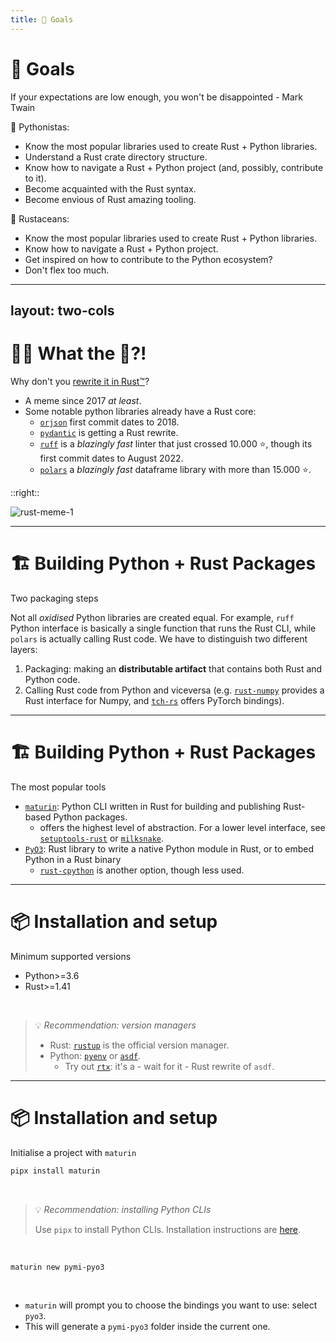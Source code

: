 ```yaml
---
title: 🎯 Goals
---
```


# 🎯 Goals
If your expectations are low enough, you won't be disappointed - Mark Twain

<v-click>

🐍 Pythonistas:
</v-click>

<v-clicks>

* Know the most popular libraries used to create Rust + Python libraries.
* Understand a Rust crate directory structure.
* Know how to navigate a Rust + Python project (and, possibly, contribute to it).
* Become acquainted with the Rust syntax.
* Become envious of Rust amazing tooling.
</v-clicks>

<v-click>

🦀 Rustaceans:
</v-click>

<v-clicks>

* Know the most popular libraries used to create Rust + Python libraries.
* Know how to navigate a Rust + Python project.
* Get inspired on how to contribute to the Python ecosystem?
* Don't flex too much.
</v-clicks>

---
layout: two-cols
---

# 😵‍💫 What the 🦀?!
Why don't you [rewrite it in Rust™️](https://unhandledexpression.com/rust/2017/07/10/why-you-should-actually-rewrite-it-in-rust.html)?

<v-clicks>

* A meme since 2017 *at least*.
* Some notable python libraries already have a Rust core:
  * [`orjson`](https://github.com/ijl/orjson) first commit dates to 2018.
  * [`pydantic`](https://github.com/pydantic/pydantic-core) is getting a Rust rewrite.
  * [`ruff`](https://github.com/pola-rs/polars) is a *blazingly fast* linter that just crossed 10.000 ⭐, though its first commit dates to August 2022.
  * [`polars`](https://github.com/pola-rs/polars) a *blazingly fast* dataframe library with more than 15.000 ⭐.

</v-clicks>

::right::

<v-click>

![rust-meme-1](https://i.stack.imgur.com/pQoAq.png)
</v-click>

---

# 🏗️ Building Python + Rust Packages 
Two packaging steps

<v-click>

Not all *oxidised* Python libraries are created equal. For example, `ruff` Python interface is basically a single function that runs the Rust CLI, while `polars` is actually calling Rust code. We have to distinguish two different layers:

</v-click>

<v-clicks>

1. Packaging: making an **distributable artifact** that contains both Rust and Python code.
2. Calling Rust code from Python and viceversa (e.g. [`rust-numpy`](https://github.com/PyO3/rust-numpy) provides a Rust interface for Numpy, and [`tch-rs`](https://github.com/LaurentMazare/tch-rs) offers PyTorch bindings).

</v-clicks>

---

# 🏗️ Building Python + Rust Packages 
The most popular tools

<v-clicks>

* [`maturin`](https://github.com/PyO3/maturin): Python CLI written in Rust for building and publishing Rust-based Python packages. 
  * offers the highest level of abstraction. For a lower level interface, see [`setuptools-rust`](https://github.com/PyO3/setuptools-rust) or [`milksnake`](https://github.com/getsentry/milksnake).
* [`PyO3`](https://github.com/PyO3/pyo3): Rust library to write a native Python module in Rust, or to embed Python in a Rust binary
  * [`rust-cpython`](https://github.com/dgrunwald/rust-cpython) is another option, though less used.

</v-clicks>

---

# 📦 Installation and setup
Minimum supported versions

<v-click>

* Python>=3.6
* Rust>=1.41

</v-click>

<br>

<v-click>

>  💡 *Recommendation: version managers*
>
>  * Rust: [`rustup`](https://rust-lang.github.io/rustup/installation/index.html) is the official version manager.
>  * Python: [`pyenv`](https://github.com/pyenv/pyenv) or [`asdf`](https://github.com/asdf-vm/asdf).
>    * Try out [`rtx`](https://github.com/jdxcode/rtx): it's a - wait for it - Rust rewrite of `asdf`.

</v-click>

--- 

# 📦 Installation and setup
Initialise a project with `maturin`

<v-click>

```bash
pipx install maturin
```

</v-click>

<br>

<v-click>

>  💡 *Recommendation: installing Python CLIs*
>
> Use `pipx` to install Python CLIs. Installation instructions are [here](https://pypa.github.io/pipx/#install-pipx).

</v-click>

<br>

<v-click>

```bash
maturin new pymi-pyo3
```

<br>

* `maturin` will prompt you to choose the bindings you want to use: select `pyo3`.
* This will generate a `pymi-pyo3` folder inside the current one.

</v-click>
